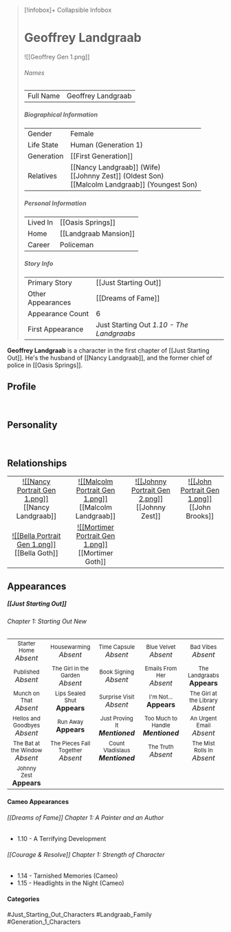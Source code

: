 > [!infobox]+ Collapsible Infobox
> # Geoffrey Landgraab
> ![[Geoffrey Gen 1.png]] 
> ###### Names 
> |  |  | 
> | ---- | ---- | 
> | Full Name | Geoffrey Landgraab | 
>
> ##### Biographical Information
> |  |  | 
> | ---- | ---- | 
> | Gender | Female | 
> | Life State | Human (Generation 1) |
> | Generation | [[First Generation]] |
> | Relatives | [[Nancy Landgraab]] (Wife)<br>[[Johnny Zest]] (Oldest Son)<br>[[Malcolm Landgraab]] (Youngest Son)
> 
> ##### Personal Information
> |  |  | 
> | ---- | ---- | 
> | Lived In |[[Oasis Springs]]| 
> | Home |[[Landgraab Mansion]]| 
> | Career | Policeman | 
> 
> ##### Story Info
> |  |  | 
> | ---- | ---- | 
> | Primary Story | [[Just Starting Out]] | 
> | Other Appearances | [[Dreams of Fame]] | 
> | Appearance Count | 6 | 
> | First Appearance | Just Starting Out *1.10 - The Landgraabs*

**Geoffrey Landgraab** is a character in the first chapter of [[Just Starting Out]]. He's the husband of [[Nancy Landgraab]], and the former chief of police in [[Oasis Springs]].

## Profile

<br style="clear:both; margin: 0; padding: 0" />

## Personality

<br style="clear:both; margin: 0; padding: 0" />

## Relationships
| | | | |
| ------------------------------------------------------------- | -------------------------------------------- | ------------------------------------------ | --------------------------------------------- |
|<center>[![[Nancy Portrait Gen 1.png]]](<Nancy Landgraab>)<br>[[Nancy Landgraab]]|<center>[![[Malcolm Portrait Gen 1.png]]](<Malcolm Landgraab>)<br>[[Malcolm Landgraab]]|<center>[![[Johnny Portrait Gen 2.png]]](<Johnny Zest>)<br>[[Johnny Zest]]|<center>[![[John Portrait Gen 1.png]]](<John Brooks>)<br>[[John Brooks]]|
|<center>[![[Bella Portrait Gen 1.png]]](<Bella Goth>)<br>[[Bella Goth]]|<center>[![[Mortimer Portrait Gen 1.png]]](<Mortimer Goth>)<br>[[Mortimer Goth]]|

## Appearances
##### [[Just Starting Out]]
###### Chapter 1: Starting Out New
|                                                                       |                                                                         |                                                                     |                                                                        |                                                                          |
| --------------------------------------------------------------------- | ----------------------------------------------------------------------- | ------------------------------------------------------------------- | ---------------------------------------------------------------------- | ------------------------------------------------------------------------ |
| <center><font size=2>Starter Home<br><font size=3>*Absent* | <center><font size=2>Housewarming<br><font size=3>*Absent* | <center><font size=2>Time Capsule<br><font size=3>*Absent* | <center><font size=2>Blue Velvet<br><font size=3>*Absent*| <center><font size=2>Bad Vibes<br><font size=3>*Absent*|
| <center><font size=2>Published<br><font size=3>*Absent* | <center><font size=2>The Girl in the Garden<br><font size=3>*Absent*| <center><font size=2>Book Signing<br><font size=3>*Absent* | <center><font size=2>Emails From Her<br><font size=3>*Absent*| <center><font size=2>The Landgraabs<br><font size=3>**Appears** |
| <center><font size=2>Munch on That<br><font size=3>*Absent* | <center><font size=2>Lips Sealed Shut<br><font size=3>**Appears** | <center><font size=2>Surprise Visit<br><font size=3>*Absent* | <center><font size=2>I'm Not...<br><font size=3>**Appears** | <center><font size=2>The Girl at the Library<br><font size=3>*Absent* |
| <center><font size=2>Hellos and Goodbyes<br><font size=3>*Absent* | <center><font size=2>Run Away<br><font size=3>**Appears** | <center><font size=2>Just Proving It<br><font size=3>***Mentioned***  | <center><font size=2>Too Much to Handle<br><font size=3>***Mentioned***  | <center><font size=2>An Urgent Email<br><font size=3>*Absent* |
| <center><font size=2>The Bat at the Window<br><font size=3>*Absent* | <center><font size=2>The Pieces Fall Together<br><font size=3>*Absent* | <center><font size=2>Count Vladislaus<br><font size=3>***Mentioned***  | <center><font size=2>The Truth<br><font size=3>*Absent* | <center><font size=2>The Mist Rolls In<br><font size=3>*Absent* |
| <center><font size=2>Johnny Zest<br><font size=3>**Appears** |

#### Cameo Appearances
###### [[Dreams of Fame]] Chapter 1: A Painter and an Author
- 1.10 - A Terrifying Development

###### [[Courage & Resolve]] Chapter 1: Strength of Character
- 1.14 - Tarnished Memories (Cameo)
- 1.15 - Headlights in the Night (Cameo)

#### Categories
#Just_Starting_Out_Characters #Landgraab_Family #Generation_1_Characters